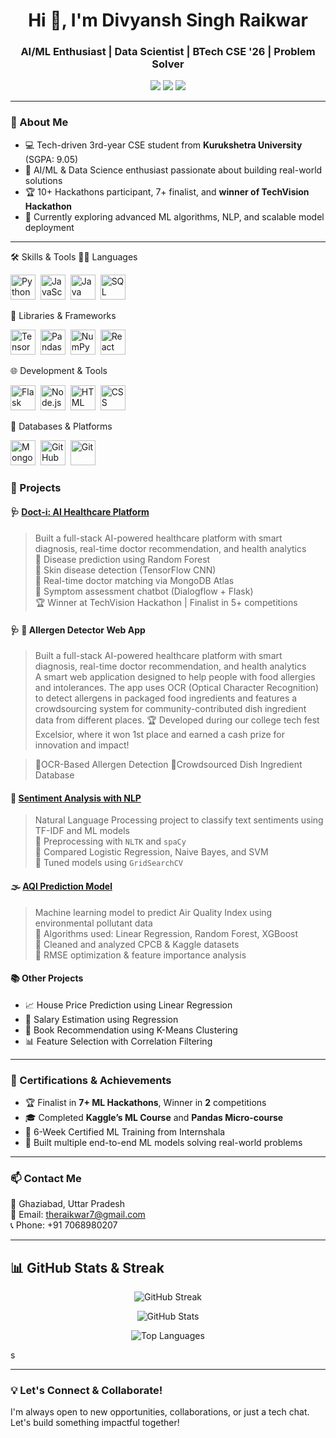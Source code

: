 <h1 align="center">Hi 👋, I'm Divyansh Singh Raikwar</h1>
<h3 align="center">AI/ML Enthusiast | Data Scientist | BTech CSE '26 | Problem Solver</h3>

<p align="center">
  <a href="mailto:theraikwar7@gmail.com"><img src="https://img.shields.io/badge/-Email-red?style=flat&logo=gmail&logoColor=white"/></a>
  <a href="https://www.linkedin.com/in/divyansh-singh-raikwar-27ab18259"><img src="https://img.shields.io/badge/-LinkedIn-blue?style=flat&logo=linkedin&logoColor=white"/></a>
  <a href="https://github.com/raikwar7"><img src="https://img.shields.io/badge/-GitHub-black?style=flat&logo=github&logoColor=white"/></a>
</p>

---

### 🧠 About Me
- 💻 Tech-driven 3rd-year CSE student from **Kurukshetra University** (SGPA: 9.05)
- 🤖 AI/ML & Data Science enthusiast passionate about building real-world solutions
- 🏆 10+ Hackathons participant, 7+ finalist, and **winner of TechVision Hackathon**
- 🧩 Currently exploring advanced ML algorithms, NLP, and scalable model deployment

---
 🛠️ Skills & Tools
👨‍💻 Languages
<p> <img src="https://cdn.jsdelivr.net/gh/devicons/devicon/icons/python/python-original.svg" title="Python" alt="Python" width="40" height="40"/>&nbsp; <img src="https://cdn.jsdelivr.net/gh/devicons/devicon/icons/javascript/javascript-original.svg" title="JavaScript" alt="JavaScript" width="40" height="40"/>&nbsp; <img src="https://cdn.jsdelivr.net/gh/devicons/devicon/icons/java/java-original.svg" title="Java" alt="Java" width="40" height="40"/>&nbsp; <img src="https://cdn.jsdelivr.net/gh/devicons/devicon/icons/mysql/mysql-original.svg" title="SQL" alt="SQL" width="40" height="40"/> </p>
🧰 Libraries & Frameworks
<p> <img src="https://cdn.jsdelivr.net/gh/devicons/devicon/icons/tensorflow/tensorflow-original.svg" title="TensorFlow" alt="TensorFlow" width="40" height="40"/>&nbsp; <img src="https://cdn.jsdelivr.net/gh/devicons/devicon/icons/pandas/pandas-original.svg" title="Pandas" alt="Pandas" width="40" height="40"/>&nbsp; <img src="https://cdn.jsdelivr.net/gh/devicons/devicon/icons/numpy/numpy-original.svg" title="NumPy" alt="NumPy" width="40" height="40"/>&nbsp; <img src="https://cdn.jsdelivr.net/gh/devicons/devicon/icons/react/react-original.svg" title="React" alt="React" width="40" height="40"/>&nbsp; </p>
🌐 Development & Tools
<p> <img src="https://cdn.jsdelivr.net/gh/devicons/devicon/icons/flask/flask-original.svg" title="Flask" alt="Flask" width="40" height="40"/>&nbsp; <img src="https://cdn.jsdelivr.net/gh/devicons/devicon/icons/nodejs/nodejs-original.svg" title="Node.js" alt="Node.js" width="40" height="40"/>&nbsp; <img src="https://cdn.jsdelivr.net/gh/devicons/devicon/icons/html5/html5-original.svg" title="HTML" alt="HTML" width="40" height="40"/>&nbsp; <img src="https://cdn.jsdelivr.net/gh/devicons/devicon/icons/css3/css3-original.svg" title="CSS" alt="CSS" width="40" height="40"/> </p>
💾 Databases & Platforms
<p> <img src="https://cdn.jsdelivr.net/gh/devicons/devicon/icons/mongodb/mongodb-original.svg" title="MongoDB" alt="MongoDB" width="40" height="40"/>&nbsp; <img src="https://cdn.jsdelivr.net/gh/devicons/devicon/icons/github/github-original.svg" title="GitHub" alt="GitHub" width="40" height="40"/>&nbsp; <img src="https://cdn.jsdelivr.net/gh/devicons/devicon/icons/git/git-original.svg" title="Git" alt="Git" width="40" height="40"/>&nbsp; </p>

### 🚀 Projects

#### 🩺 [Doct-i: AI Healthcare Platform](https://github.com/raikwar7/Doct-i)
> Built a full-stack AI-powered healthcare platform with smart diagnosis, real-time doctor recommendation, and health analytics  
> 🔹 Disease prediction using Random Forest  
> 🔹 Skin disease detection (TensorFlow CNN)  
> 🔹 Real-time doctor matching via MongoDB Atlas  
> 🔹 Symptom assessment chatbot (Dialogflow + Flask)  
> 🏆 Winner at TechVision Hackathon | Finalist in 5+ competitions

#### 🩺 🧪 Allergen Detector Web App

> Built a full-stack AI-powered healthcare platform with smart diagnosis, real-time doctor recommendation, and health analytics  
>A smart web application designed to help people with food allergies and intolerances. The app uses OCR (Optical Character Recognition) to detect allergens in packaged food ingredients and features a crowdsourcing system for community-contributed dish ingredient data from different places.
🏆 Developed during our college tech fest Excelsior, where it won 1st place and earned a cash prize for innovation and impact!

> 🔹OCR-Based Allergen Detection
> 🔹Crowdsourced Dish Ingredient Database

#### 🧪 [Sentiment Analysis with NLP](https://github.com/raikwar7/Sentiment-Analysis-NLP)
> Natural Language Processing project to classify text sentiments using TF-IDF and ML models  
> 🔹 Preprocessing with `NLTK` and `spaCy`  
> 🔹 Compared Logistic Regression, Naive Bayes, and SVM  
> 🔹 Tuned models using `GridSearchCV`

#### 🌫 [AQI Prediction Model](https://github.com/raikwar7/AQI-Predictor)
> Machine learning model to predict Air Quality Index using environmental pollutant data  
> 🔹 Algorithms used: Linear Regression, Random Forest, XGBoost  
> 🔹 Cleaned and analyzed CPCB & Kaggle datasets  
> 🔹 RMSE optimization & feature importance analysis

#### 📚 Other Projects
- 📈 House Price Prediction using Linear Regression  
- 💸 Salary Estimation using Regression  
- 📘 Book Recommendation using K-Means Clustering  
- 📊 Feature Selection with Correlation Filtering

---

### 🏅 Certifications & Achievements
- 🏆 Finalist in **7+ ML Hackathons**, Winner in **2** competitions
- 🎓 Completed **Kaggle’s ML Course** and **Pandas Micro-course**
- 📜 6-Week Certified ML Training from Internshala
- 🎯 Built multiple end-to-end ML models solving real-world problems

---

### 📫 Contact Me

📍 Ghaziabad, Uttar Pradesh  
📧 Email: [theraikwar7@gmail.com](mailto:theraikwar7@gmail.com)  
📞 Phone: +91 7068980207  

---

 

 
 
## 📊 GitHub Stats & Streak


 <p align="center">
  <img src="https://github-readme-streak-stats.herokuapp.com?user=raikwar7&theme=radical&hide_border=true&date_format=j%20M%5B%20Y%5D&card_width=500&cache_seconds=1800&v=1" alt="GitHub Streak" />
</p>



<p align="center">
  <img src="https://github-readme-stats.vercel.app/api?username=raikwar7&show_icons=true&include_all_commits=true&count_private=true&rank_icon=github&theme=radical&hide_border=true&card_width=500&cache_seconds=1800&v=1" alt="GitHub Stats" />
</p>


<p align="center">
  <img src="https://github-readme-stats.vercel.app/api/top-langs/?username=raikwar7&layout=compact&langs_count=8&theme=radical&hide_border=true&cache_seconds=1800&v=1" alt="Top Languages" />
</p>s

 



---

### 💡 Let's Connect & Collaborate!

I'm always open to new opportunities, collaborations, or just a tech chat. Let's build something impactful together!

